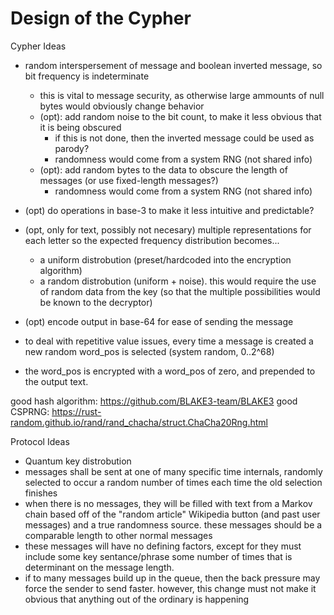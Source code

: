 # Design of the Cypher

Cypher Ideas
- random interspersement of message and boolean inverted message, so bit frequency is indeterminate 
    - this is vital to message security, as otherwise large ammounts of null bytes would obviously change behavior
    - (opt): add random noise to the bit count, to make it less obvious that it is being obscured
        - if this is not done, then the inverted message could be used as parody?
        - randomness would come from a system RNG (not shared info)
    - (opt): add random bytes to the data to obscure the length of messages (or use fixed-length messages?)
        - randomness would come from a system RNG (not shared info)
- (opt) do operations in base-3 to make it less intuitive and predictable?
- (opt, only for text, possibly not necesary) multiple representations for each letter so the expected frequency distribution becomes...
    - a uniform distrobution (preset/hardcoded into the encryption algorithm)
    - a random distrobution (uniform + noise). this would require the use of random data from the key (so that the multiple possibilities would be known to the decryptor)
- (opt) encode output in base-64 for ease of sending the message

- to deal with repetitive value issues, every time a message is created a new random word_pos is selected (system random, 0..2^68)
- the word_pos is encrypted with a word_pos of zero, and prepended to the output text.

good hash algorithm: https://github.com/BLAKE3-team/BLAKE3
good CSPRNG: https://rust-random.github.io/rand/rand_chacha/struct.ChaCha20Rng.html

Protocol Ideas
- Quantum key distrobution 
- messages shall be sent at one of many specific time internals, randomly selected to occur a random number of times each time the old selection finishes
- when there is no messages, they will be filled with text from a Markov chain based off of the "random article" Wikipedia button (and past user messages) and a true randomness source. these messages should be a comparable length to other normal messages
- these messages will have no defining factors, except for they must include some key sentance/phrase some number of times that is determinant on the message length.
- if to many messages build up in the queue, then the back pressure may force the sender to send faster. however, this change must not make it obvious that anything out of the ordinary is happening
